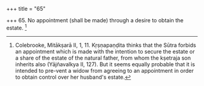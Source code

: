 +++
title = "65"

+++
65. No appointment (shall be made) through a desire to obtain the estate. [^45] 


[^45]:  Colebrooke, Mitākṣarā II, 1, 11. Kṛṣṇapaṇḍita thinks that the Sūtra forbids an appointment which is made with the intention to secure the estate or a share of the estate of the natural father, from whom the kṣetraja son inherits also (Yājñavalkya II, 127). But it seems equally probable that it is intended to pre-vent a widow from agreeing to an appointment in order to obtain control over her husband's estate.
